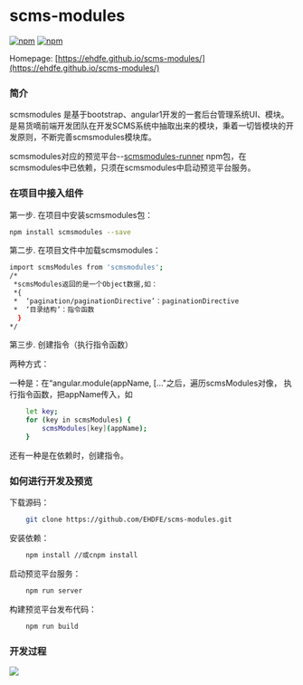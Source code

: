 # scms-modules

[![npm](https://img.shields.io/npm/v/scms-modules.svg)](https://www.npmjs.com/package/scms-modules)
[![npm](https://img.shields.io/npm/dt/scms-modules.svg)]()


Homepage: [https://ehdfe.github.io/scms-modules/](https://ehdfe.github.io/scms-modules/)

### 简介
scmsmodules 是基于bootstrap、angular1开发的一套后台管理系统UI、模块。是易货嘀前端开发团队在开发SCMS系统中抽取出来的模块，秉着一切皆模块的开发原则，不断完善scmsmodules模块库。

scmsmodules对应的预览平台--[scmsmodules-runner](https://www.npmjs.com/package/scmsmodules-runner) npm包，在scmsmodules中已依赖，只须在scmsmodules中启动预览平台服务。



### 在项目中接入组件

第一步. 在项目中安装scmsmodules包：
```sh
npm install scmsmodules --save
```

第二步. 在项目文件中加载scmsmodules：
```sh
import scmsModules from 'scmsmodules';
/*
 *scmsModules返回的是一个Object数据,如：
 *{
 *  ‘pagination/paginationDirective’：paginationDirective
 *  ‘目录结构’：指令函数
  }
*/
```

第三步. 创建指令（执行指令函数）

两种方式：

一种是：在“angular.module(appName, [..."之后，遍历scmsModules对像， 执行指令函数，把appName传入，如
```sh
    let key;
    for (key in scmsModules) {
        scmsModules[key](appName);
    }
```

还有一种是在依赖时，创建指令。

### 如何进行开发及预览

下载源码：
```sh
    git clone https://github.com/EHDFE/scms-modules.git
```

安装依赖：
```sh
    npm install //或cnpm install
```

启动预览平台服务：
```sh
    npm run server
```

构建预览平台发布代码：
```sh
    npm run build
```


### 开发过程

![](http://image.tf56.com/dfs/group1/M00/48/46/CiFBCVpq0piAEyXaAACtFdicB0s468.png)





